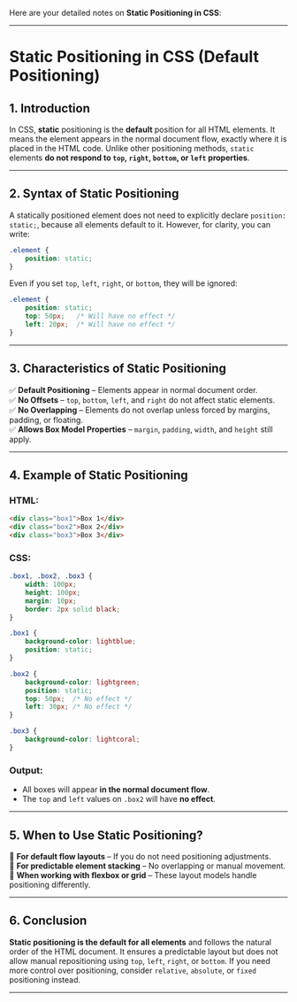 Here are your detailed notes on **Static Positioning in CSS**:  

---

# **Static Positioning in CSS (Default Positioning)**  

## **1. Introduction**  
In CSS, **static** positioning is the **default** position for all HTML elements. It means the element appears in the normal document flow, exactly where it is placed in the HTML code. Unlike other positioning methods, `static` elements **do not respond to `top`, `right`, `bottom`, or `left` properties**.  

---

## **2. Syntax of Static Positioning**  
A statically positioned element does not need to explicitly declare `position: static;`, because all elements default to it. However, for clarity, you can write:  

```css
.element {
    position: static;
}
```  

Even if you set `top`, `left`, `right`, or `bottom`, they will be ignored:  

```css
.element {
    position: static;
    top: 50px;   /* Will have no effect */
    left: 20px;  /* Will have no effect */
}
```  

---

## **3. Characteristics of Static Positioning**  
✅ **Default Positioning** – Elements appear in normal document order.  
✅ **No Offsets** – `top`, `bottom`, `left`, and `right` do not affect static elements.  
✅ **No Overlapping** – Elements do not overlap unless forced by margins, padding, or floating.  
✅ **Allows Box Model Properties** – `margin`, `padding`, `width`, and `height` still apply.  

---

## **4. Example of Static Positioning**  
### **HTML:**
```html
<div class="box1">Box 1</div>
<div class="box2">Box 2</div>
<div class="box3">Box 3</div>
```

### **CSS:**
```css
.box1, .box2, .box3 {
    width: 100px;
    height: 100px;
    margin: 10px;
    border: 2px solid black;
}

.box1 {
    background-color: lightblue;
    position: static;
}

.box2 {
    background-color: lightgreen;
    position: static;
    top: 50px;  /* No effect */
    left: 30px; /* No effect */
}

.box3 {
    background-color: lightcoral;
}
```

### **Output:**  
- All boxes will appear **in the normal document flow**.  
- The `top` and `left` values on `.box2` will have **no effect**.  

---

## **5. When to Use Static Positioning?**  
🔹 **For default flow layouts** – If you do not need positioning adjustments.  
🔹 **For predictable element stacking** – No overlapping or manual movement.  
🔹 **When working with flexbox or grid** – These layout models handle positioning differently.  

---

## **6. Conclusion**  
**Static positioning is the default for all elements** and follows the natural order of the HTML document. It ensures a predictable layout but does not allow manual repositioning using `top`, `left`, `right`, or `bottom`. If you need more control over positioning, consider `relative`, `absolute`, or `fixed` positioning instead.  

---
